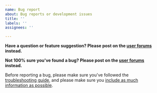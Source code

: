 ```yaml
---
name: Bug report
about: Bug reports or development issues
title: ''
labels: ''
assignees: ''

---
```


**Have a question or feature suggestion? Please post on the [user forums](https://forums.ankiweb.net/) instead.**

**Not 100% sure you've found a bug? Please post on the [user forums](https://forums.ankiweb.net/) instead.**

Before reporting a bug, please make sure you've followed the [troubleshooting guide](https://faqs.ankiweb.net/when-problems-occur.html), and please make sure you [include as much information as possible](https://faqs.ankiweb.net/getting-help.html).
